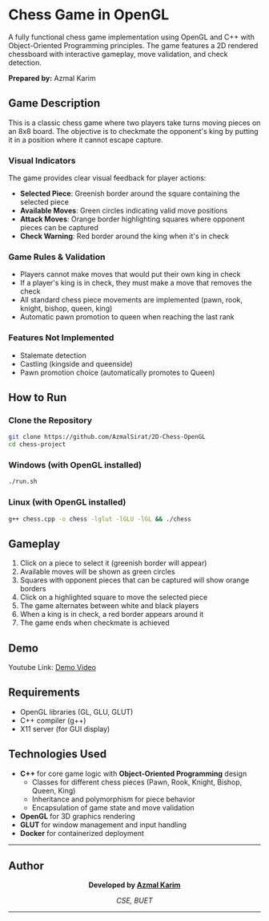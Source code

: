 # Chess Game in OpenGL

A fully functional chess game implementation using OpenGL and C++ with Object-Oriented Programming principles. The game features a 2D rendered chessboard with interactive gameplay, move validation, and check detection.

**Prepared by:** Azmal Karim

## Game Description

This is a classic chess game where two players take turns moving pieces on an 8x8 board. The objective is to checkmate the opponent's king by putting it in a position where it cannot escape capture.

### Visual Indicators

The game provides clear visual feedback for player actions:

- **Selected Piece**: Greenish border around the square containing the selected piece
- **Available Moves**: Green circles indicating valid move positions
- **Attack Moves**: Orange border highlighting squares where opponent pieces can be captured
- **Check Warning**: Red border around the king when it's in check

### Game Rules & Validation

- Players cannot make moves that would put their own king in check
- If a player's king is in check, they must make a move that removes the check
- All standard chess piece movements are implemented (pawn, rook, knight, bishop, queen, king)
- Automatic pawn promotion to queen when reaching the last rank

### Features Not Implemented

- Stalemate detection
- Castling (kingside and queenside)
- Pawn promotion choice (automatically promotes to Queen)

## How to Run

### Clone the Repository
```bash
git clone https://github.com/AzmalSirat/2D-Chess-OpenGL
cd chess-project
```

### Windows (with OpenGL installed)
```bash
./run.sh
```

### Linux (with OpenGL installed)
```bash
g++ chess.cpp -o chess -lglut -lGLU -lGL && ./chess
```


## Gameplay

1. Click on a piece to select it (greenish border will appear)
2. Available moves will be shown as green circles
3. Squares with opponent pieces that can be captured will show orange borders
4. Click on a highlighted square to move the selected piece
5. The game alternates between white and black players
6. When a king is in check, a red border appears around it
7. The game ends when checkmate is achieved

## Demo

Youtube Link: [Demo Video](https://github.com/AzmalSirat)

## Requirements

- OpenGL libraries (GL, GLU, GLUT)
- C++ compiler (g++)
- X11 server (for GUI display)

## Technologies Used

- **C++** for core game logic with **Object-Oriented Programming** design
  - Classes for different chess pieces (Pawn, Rook, Knight, Bishop, Queen, King)
  - Inheritance and polymorphism for piece behavior
  - Encapsulation of game state and move validation
- **OpenGL** for 3D graphics rendering
- **GLUT** for window management and input handling
- **Docker** for containerized deployment

---

## Author

<div align="center">

**Developed by [Azmal Karim](https://github.com/AzmalSirat)**

*CSE, BUET*


</div>

---

